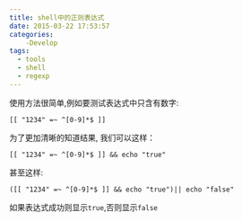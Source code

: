 ```yaml
---
title: shell中的正则表达式
date: 2015-03-22 17:53:57
categories:
    -Develop
tags:
  - tools
  - shell
  - regexp
---
```


使用方法很简单,例如要测试表达式中只含有数字:

    [[ "1234" =~ ^[0-9]*$ ]]

为了更加清晰的知道结果, 我们可以这样：

    [[ "1234" =~ ^[0-9]*$ ]] && echo "true"

甚至这样:

    ([[ "1234" =~ ^[0-9]*$ ]] && echo "true")|| echo "false"

如果表达式成功则显示`true`,否则显示`false`
